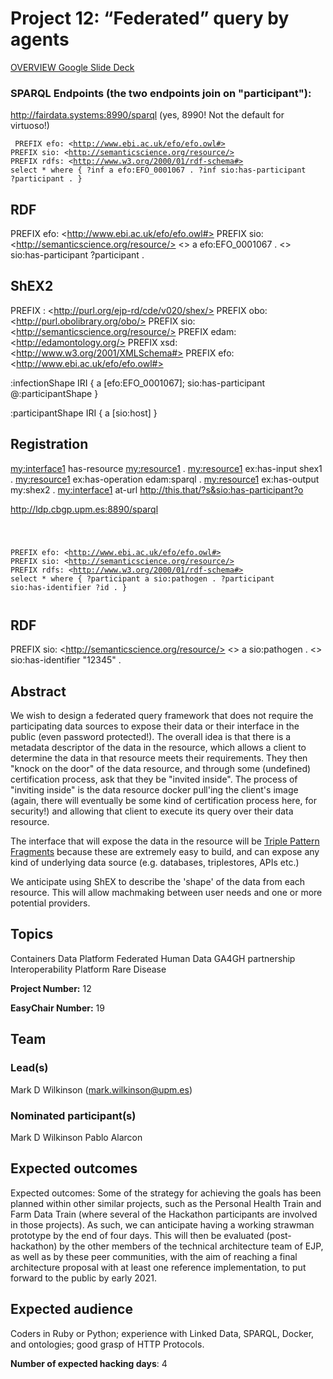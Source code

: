 # Project 12: “Federated” query by agents

[OVERVIEW Google Slide Deck](https://docs.google.com/presentation/d/1SKxtUceSBcfwzozCJn0HN4jqHLtO1c8_TaF5ZqrtzCY/edit?usp=sharing)

### SPARQL Endpoints (the two endpoints join on "participant"):

http://fairdata.systems:8990/sparql  (yes, 8990!  Not the default for virtuoso!)

<code><pre>
     PREFIX efo: \<http://www.ebi.ac.uk/efo/efo.owl#>
     PREFIX sio: \<http://semanticscience.org/resource/>
     PREFIX rdfs: \<http://www.w3.org/2000/01/rdf-schema#>
     select *
     where {
      ?inf a efo:EFO_0001067 .
      ?inf sio:has-participant ?participant .
     }
</pre></code>

## RDF

PREFIX efo: \<http://www.ebi.ac.uk/efo/efo.owl#>
PREFIX sio: \<http://semanticscience.org/resource/>
<> a efo:EFO_0001067 .
<> sio:has-participant ?participant .

## ShEX2

PREFIX : \<http://purl.org/ejp-rd/cde/v020/shex/>
PREFIX obo: \<http://purl.obolibrary.org/obo/>
PREFIX sio: \<http://semanticscience.org/resource/>
PREFIX edam: \<http://edamontology.org/>
PREFIX xsd: \<http://www.w3.org/2001/XMLSchema#>
PREFIX efo: \<http://www.ebi.ac.uk/efo/efo.owl#>


:infectionShape IRI {
  a [efo:EFO_0001067];
  sio:has-participant @:participantShape
}

:participantShape IRI {
  a [sio:host]
}


## Registration

<my:interface1> has-resource <my:resource1> .
<my:resource1> ex:has-input shex1 .
<my:resource1> ex:has-operation edam:sparql .
<my:resource1> ex:has-output my:shex2 .
<my:interface1> at-url <http://this.that/?s&sio:has-participant?o>


http://ldp.cbgp.upm.es:8890/sparql

<code><pre>

PREFIX efo: \<http://www.ebi.ac.uk/efo/efo.owl#>
PREFIX sio: \<http://semanticscience.org/resource/>
PREFIX rdfs: \<http://www.w3.org/2000/01/rdf-schema#>
select *
where {
       ?participant a sio:pathogen .
       ?participant sio:has-identifier ?id .
}
</pre></code>
## RDF

PREFIX sio: \<http://semanticscience.org/resource/>
<> a sio:pathogen .
<> sio:has-identifier "12345" .

## Abstract

We wish to design a federated query framework that does not require the participating data sources to expose their data or their interface in the public (even password protected!).  The overall idea is that there is a metadata descriptor of the data in the resource, which allows a client to determine the data in that resource meets their requirements.  They then "knock on the door" of the data resource, and through some (undefined) certification process, ask that they be "invited inside".  The process of "inviting inside" is the data resource docker pull'ing the client's image (again, there will eventually be some kind of certification process here, for security!) and allowing that client to execute its query over their data resource.

The interface that will expose the data in the resource will be [Triple Pattern Fragments](https://linkeddatafragments.org/specification/triple-pattern-fragments/) because these are extremely easy to build, and can expose any kind of underlying data source (e.g. databases, triplestores, APIs etc.)

We anticipate using ShEX to describe the 'shape' of the data from each resource.  This will allow machmaking between user needs and one or more potential providers.


## Topics

Containers
 Data Platform
 Federated Human Data
 GA4GH partnership
 Interoperability Platform
 Rare Disease

**Project Number:** 12



**EasyChair Number:** 19

## Team

### Lead(s)

Mark D Wilkinson (mark.wilkinson@upm.es)

### Nominated participant(s)

Mark D Wilkinson
 Pablo Alarcon

## Expected outcomes

Expected outcomes: Some of the strategy for achieving the goals has been planned within other similar projects, such as the Personal Health Train and Farm Data Train (where several of the Hackathon participants are involved in those projects). As such, we can anticipate having a working strawman prototype by the end of four days. This will then be evaluated (post-hackathon) by the other members of the technical architecture team of EJP, as well as by these peer communities, with the aim of reaching a final architecture proposal with at least one reference implementation, to put forward to the public by early 2021.

## Expected audience

Coders in Ruby or Python; experience with Linked Data, SPARQL, Docker, and ontologies; good grasp of HTTP Protocols.

**Number of expected hacking days**: 4

